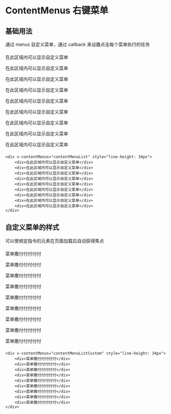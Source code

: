 # ContentMenus 右键菜单

## 基础用法

通过 menus 自定义菜单，通过 callback 来设置点击每个菜单执行的任务

<div v-contentMenus="contentMenuList" style="line-height: 34px">
    <div>在此区域内可以显示自定义菜单</div>
    <div>在此区域内可以显示自定义菜单</div>
    <div>在此区域内可以显示自定义菜单</div>
    <div>在此区域内可以显示自定义菜单</div>
    <div>在此区域内可以显示自定义菜单</div>
    <div>在此区域内可以显示自定义菜单</div>
    <div>在此区域内可以显示自定义菜单</div>
    <div>在此区域内可以显示自定义菜单</div>
    <div>在此区域内可以显示自定义菜单</div>
</div>

```vue
<div v-contentMenus="contentMenuList" style="line-height: 34px">
    <div>在此区域内可以显示自定义菜单</div>
    <div>在此区域内可以显示自定义菜单</div>
    <div>在此区域内可以显示自定义菜单</div>
    <div>在此区域内可以显示自定义菜单</div>
    <div>在此区域内可以显示自定义菜单</div>
    <div>在此区域内可以显示自定义菜单</div>
    <div>在此区域内可以显示自定义菜单</div>
    <div>在此区域内可以显示自定义菜单</div>
    <div>在此区域内可以显示自定义菜单</div>
</div>
```

## 自定义菜单的样式

可以使绑定指令的元素在页面加载后自动获得焦点

<div v-contentMenus="contentMenuListCustom" style="line-height: 34px">
    <div>菜单撒付付付付付</div>
    <div>菜单撒付付付付付</div>
    <div>菜单撒付付付付付</div>
    <div>菜单撒付付付付付</div>
    <div>菜单撒付付付付付</div>
    <div>菜单撒付付付付付</div>
    <div>菜单撒付付付付付</div>
    <div>菜单撒付付付付付</div>
    <div>菜单撒付付付付付</div>
</div>

```vue
<div v-contentMenus="contentMenuListCustom" style="line-height: 34px">
    <div>菜单撒付付付付付</div>
    <div>菜单撒付付付付付</div>
    <div>菜单撒付付付付付</div>
    <div>菜单撒付付付付付</div>
    <div>菜单撒付付付付付</div>
    <div>菜单撒付付付付付</div>
    <div>菜单撒付付付付付</div>
    <div>菜单撒付付付付付</div>
    <div>菜单撒付付付付付</div>
</div>
```

<script>
import {reactive, toRefs, defineComponent} from 'vue';

export default defineComponent({
    setup() {
        const data = reactive({
            contentMenuList: {
                menus: [
                    {
                        command: 'delete',
                        name: '删除',
                    },
                    {
                        command: 'person',
                        name: '个人中心个人中心个人中心',
                    },
                    {
                        command: 'logout',
                        name: '退出',
                    },
                ],
                callback(item) {
                    console.warn(item, '鼠标右键菜单点击事件')
                },
            },
            contentMenuListCustom: {
                menus: [
                    {
                        command: 'delete',
                        name: '删除',
                    },
                    {
                        command: 'person',
                        name: '个人中心个人中心个人中心',
                    },
                    {
                        command: 'logout',
                        name: '退出',
                    },
                ],
                callback(item) {
                    console.warn(item, '鼠标右键菜单点击事件')
                },
                hoverStyle: {
                    color: 'white',
                    backgroundColor: '#409EFF',
                },
            }
        })
        return {
            ...toRefs(data)
        }
    },
})
</script>

